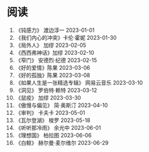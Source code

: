 # 阅读
1. 《钝感力》 渡边淳一 2023-01-01
2. 《我们内心的冲突》卡伦·霍妮 2023-01-30
3. 《局外人》 加缪 2023-02-05
4. 《西西弗神话》加缪 2023-02-10
5. 《窄门》 安德烈·纪德 2023-02-15
6. 《好的爱情》陈果 2023-03-06
7. 《好的孤独》陈果 2023-03-08
8. 《如果人生是一张精选专辑》 网易云音乐 2023-03-10
9. 《洞见》 罗伯特·赖特 2023-03-12
10. 《鼠疫》 加缪 2023-03-30
11. 《傲慢与偏见》 简·奥斯汀 2023-04-10
12. 《审判》 卡夫卡 2023-05-01
13. 《瓦尔登湖》 梭罗 2023-05-18
14. 《听听那冷雨》 余光中 2023-06-01
15. 《理想国》 柏拉图 2023-06-06
16. 《白鲸》 赫尔曼·麦尔维尔 2023-06-29
